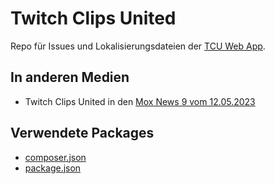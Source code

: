 # Twitch Clips United

Repo für Issues und Lokalisierungsdateien der [TCU Web App](https://tcu.huth.it/).

## In anderen Medien

* Twitch Clips United in den [Mox News 9 vom 12.05.2023](https://youtu.be/XTZvnWOaUOg?t=89)

## Verwendete Packages

* [composer.json](composer.json)
* [package.json](package.json)
